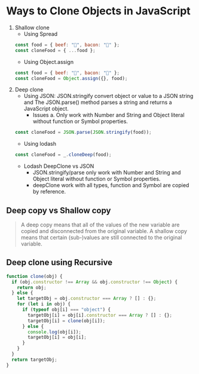 # Ways to Clone Objects in JavaScript

1. Shallow clone
   - Using Spread
   ```javascript
   const food = { beef: "🥩", bacon: "🥓" };
   const cloneFood = { ...food };
   ```
   - Using Object.assign
   ```javascript
   const food = { beef: "🥩", bacon: "🥓" };
   const cloneFood = Object.assign({}, food);
   ```
2. Deep clone
   - Using JSON: JSON.stringify convert object or value to a JSON string and The JSON.parse() method parses a string and returns a JavaScript object.
     - Issues
       a. Only work with Number and String and Object literal without function or Symbol properties.
   ```javascript
   const cloneFood = JSON.parse(JSON.stringify(food));
   ```
   - Using lodash
   ```javascript
   const cloneFood = _.cloneDeep(food);
   ```
   - Lodash DeepClone vs JSON
     - JSON.stringify/parse only work with Number and String and Object literal without function or Symbol properties.
     - deepClone work with all types, function and Symbol are copied by reference.

## Deep copy vs Shallow copy

> A deep copy means that all of the values of the new variable are copied and disconnected from the original variable. A shallow copy means that certain (sub-)values are still connected to the original variable.

## Deep clone using Recursive

```javascript
function clone(obj) {
  if (obj.constructor !== Array && obj.constructor !== Object) {
    return obj;
  } else {
    let targetObj = obj.constructor === Array ? [] : {};
    for (let i in obj) {
      if (typeof obj[i] === "object") {
        targetObj[i] = obj[i].constructor === Array ? [] : {};
        targetObj[i] = clone(obj[i]);
      } else {
        console.log(obj[i]);
        targetObj[i] = obj[i];
      }
    }
  }
  return targetObj;
}
```
